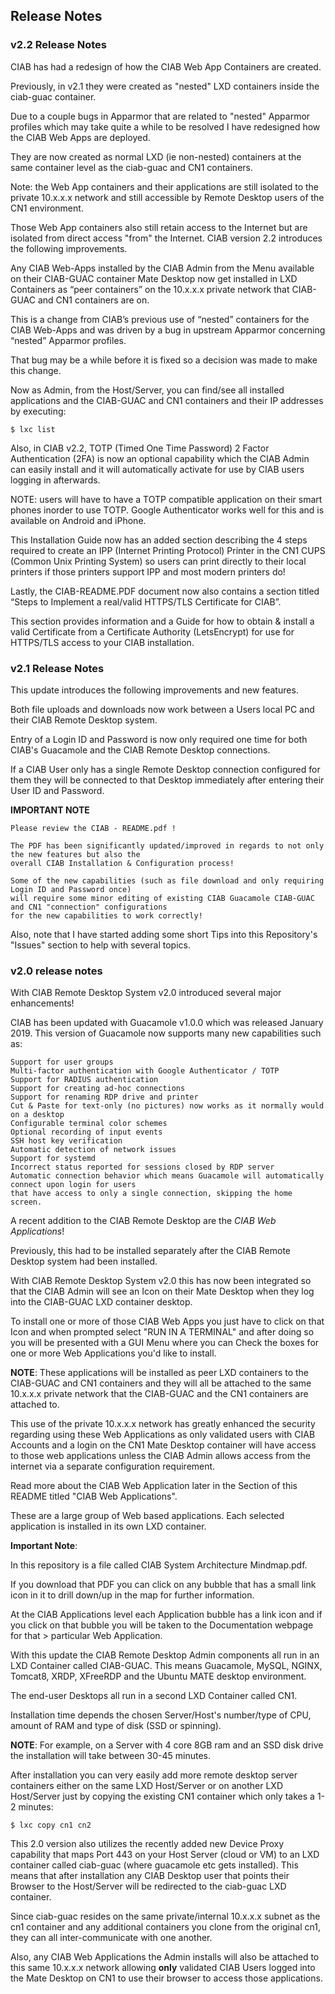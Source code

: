## Release Notes

### v2.2 Release Notes

CIAB has had a redesign of how the CIAB Web App Containers are created.

Previously, in v2.1 they were created as "nested" LXD containers inside the ciab-guac container.

Due to a couple bugs in Apparmor that are related to "nested" Apparmor profiles which may take quite 
a while to be resolved I have redesigned how the CIAB Web Apps are deployed. 

They are now created as normal LXD (ie non-nested) containers at the same container level as the 
ciab-guac and CN1 containers.

Note: the Web App containers and their applications are still isolated to the private 10.x.x.x network 
and still accessible by Remote Desktop users of the CN1 environment. 

Those Web App containers also still retain access to the Internet but are isolated from direct access 
"from" the Internet. CIAB version 2.2 introduces the following improvements.

Any CIAB Web-Apps installed by the CIAB Admin from the Menu available on their CIAB-GUAC container 
Mate Desktop now get installed in LXD Containers as “peer containers” on the 10.x.x.x private network 
that CIAB-GUAC and CN1 containers are on.

This is a change from CIAB’s previous use of “nested” containers for the CIAB Web-Apps and was driven 
by a bug in upstream Apparmor concerning “nested” Apparmor profiles. 

That bug may be a while before it is fixed so a decision was made to make this change.

Now as Admin, from the Host/Server, you can find/see all installed applications and the CIAB-GUAC and 
CN1 containers and their IP addresses by executing:

    $ lxc list

Also, in CIAB v2.2, TOTP (Timed One Time Password) 2 Factor Authentication (2FA) is now an optional 
capability which the CIAB Admin can easily install and it will automatically activate for use by CIAB 
users logging in afterwards.

NOTE: users will have to have a TOTP compatible application on their smart phones inorder to use TOTP. 
      Google Authenticator works well for this and is available on Android and iPhone.

This Installation Guide now has an added section describing the 4 steps required to create an 
IPP (Internet Printing Protocol) Printer in the CN1 CUPS (Common Unix Printing System) so users can 
print directly to their local printers if those printers support IPP and most modern printers do!

Lastly, the CIAB-README.PDF document now also contains a section titled “Steps to Implement a 
real/valid HTTPS/TLS Certificate for CIAB”. 

This section provides information and a Guide for how to obtain & install a valid Certificate 
from a Certificate Authority (LetsEncrypt) for use for HTTPS/TLS access to your CIAB installation.


### v2.1 Release Notes

This update introduces the following improvements and new features.

Both file uploads and downloads now work between a Users local PC and their CIAB Remote Desktop system.

Entry of a Login ID and Password is now only required one time for both CIAB's Guacamole and the CIAB 
Remote Desktop connections.

If a CIAB User only has a single Remote Desktop connection configured for them they will be connected 
to that Desktop immediately after entering their User ID and Password.

**IMPORTANT NOTE**

    Please review the CIAB - README.pdf !

    The PDF has been significantly updated/improved in regards to not only the new features but also the 
    overall CIAB Installation & Configuration process!

    Some of the new capabilities (such as file download and only requiring Login ID and Password once) 
    will require some minor editing of existing CIAB Guacamole CIAB-GUAC and CN1 "connection" configurations 
    for the new capabilities to work correctly!

Also, note that I have started adding some short Tips into this Repository's "Issues" section to help 
with several topics.



### v2.0 release notes

With CIAB Remote Desktop System v2.0 introduced several major enhancements!

CIAB has been updated with Guacamole v1.0.0 which was released January 2019. This version of Guacamole 
now supports many new capabilities such as:

    Support for user groups
    Multi-factor authentication with Google Authenticator / TOTP
    Support for RADIUS authentication
    Support for creating ad-hoc connections
    Support for renaming RDP drive and printer
    Cut & Paste for text-only (no pictures) now works as it normally would on a desktop
    Configurable terminal color schemes
    Optional recording of input events
    SSH host key verification
    Automatic detection of network issues
    Support for systemd
    Incorrect status reported for sessions closed by RDP server
    Automatic connection behavior which means Guacamole will automatically connect upon login for users 
    that have access to only a single connection, skipping the home screen.

A recent addition to the CIAB Remote Desktop are the *CIAB Web Applications*! 

Previously, this had to be installed separately after the CIAB Remote Desktop system had been installed.

With CIAB Remote Desktop System v2.0 this has now been integrated so that the CIAB Admin will see an Icon on their 
Mate Desktop when they log into the CIAB-GUAC LXD container desktop.

To install one or more of those CIAB Web Apps you just have to click on that Icon and when prompted select 
"RUN IN A TERMINAL" and after doing so you will be presented with a GUI Menu where you can Check the boxes 
for one or more Web Applications you'd like to install.

**NOTE**: These applications will be installed as peer LXD containers to the CIAB-GUAC and CN1 containers and they 
will all be attached to the same 10.x.x.x private network that the CIAB-GUAC and the CN1 containers are attached to. 

This use of the private 10.x.x.x network has greatly enhanced the security regarding using these Web Applications 
as only validated users with CIAB Accounts and a login on the CN1 Mate Desktop container will have access to those 
web applications unless the CIAB Admin allows access from the internet via a separate configuration requirement.

Read more about the CIAB Web Application later in the Section of this README titled "CIAB Web Applications".

These are a large group of Web based applications. Each selected application is installed in its own LXD container.

**Important Note**:

In this repository is a file called CIAB System Architecture Mindmap.pdf. 

If you download that PDF you can click on any bubble that has a small link icon in it to drill down/up in the map 
for further information. 

At the CIAB Applications level each Application bubble has a link icon and if you click on that bubble you will 
be taken to the Documentation webpage for that > particular Web Application.

With this update the CIAB Remote Desktop Admin components all run in an LXD Container called CIAB-GUAC.
This means Guacamole, MySQL, NGINX, Tomcat8, XRDP, XFreeRDP and the Ubuntu MATE desktop environment.

The end-user Desktops all run in a second LXD Container called CN1.

Installation time depends the chosen Server/Host's number/type of CPU, amount of RAM and type of disk (SSD or spinning).

**NOTE**: For example, on a Server with 4 core 8GB ram and an SSD disk drive the installation will take between 30-45 minutes.

After installation you can very easily add more remote desktop server containers either on the same LXD Host/Server or 
on another LXD Host/Server just by copying the existing CN1 container which only takes a 1-2 minutes:

    $ lxc copy cn1 cn2

This 2.0 version also utilizes the recently added new Device Proxy capability that maps Port 443 on your Host 
Server (cloud or VM) to an LXD container called ciab-guac (where guacamole etc gets installed). This means that after 
installation any CIAB Desktop user that points their Browser to the Host/Server will be redirected to the ciab-guac 
LXD container.

Since ciab-guac resides on the same private/internal 10.x.x.x subnet as the cn1 container and any additional containers
you clone from the original cn1, they can all inter-communicate with one another. 

Also, any CIAB Web Applications the Admin installs will also be attached to this same 10.x.x.x network allowing 
**only** validated CIAB Users logged into the Mate Desktop on CN1 to use their browser to access those applications.

